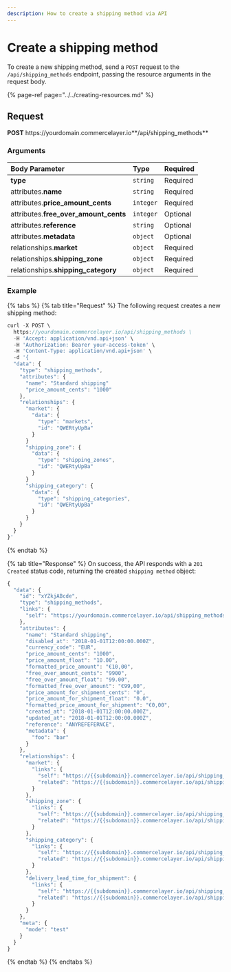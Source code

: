 ```yaml
---
description: How to create a shipping method via API
---
```


# Create a shipping method

To create a new shipping method, send a `POST` request to the `/api/shipping_methods` endpoint, passing the resource arguments in the request body.

{% page-ref page="../../creating-resources.md" %}

## Request

**POST** https://<i></i>yourdomain.commercelayer.io**/api/shipping_methods**

### Arguments

| Body Parameter | Type | Required |
| :--- | :--- | :--- |
| **type** | `string` | Required |
| attributes.**name** | `string` | Required |
| attributes.**price_amount_cents** | `integer` | Required |
| attributes.**free_over_amount_cents** | `integer` | Optional |
| attributes.**reference** | `string` | Optional |
| attributes.**metadata** | `object` | Optional |
| relationships.**market** | `object` | Required |
| relationships.**shipping_zone** | `object` | Required |
| relationships.**shipping_category** | `object` | Required |

### Example

{% tabs %}
{% tab title="Request" %}
The following request creates a new shipping method:

```javascript
curl -X POST \
  https://yourdomain.commercelayer.io/api/shipping_methods \
  -H 'Accept: application/vnd.api+json' \
  -H 'Authorization: Bearer your-access-token' \
  -H 'Content-Type: application/vnd.api+json' \
  -d '{
  "data": {
    "type": "shipping_methods",
    "attributes": {
      "name": "Standard shipping"
      "price_amount_cents": "1000"
    },
    "relationships": {
      "market": {
        "data": {
          "type": "markets",
          "id": "QWERtyUpBa"
        }
      }
      "shipping_zone": {
        "data": {
          "type": "shipping_zones",
          "id": "QWERtyUpBa"
        }
      }
      "shipping_category": {
        "data": {
          "type": "shipping_categories",
          "id": "QWERtyUpBa"
        }
      }
    }
  }
}'
```
{% endtab %}

{% tab title="Response" %}
On success, the API responds with a `201 Created` status code, returning the created `shipping method` object:

```javascript
{
  "data": {
    "id": "xYZkjABcde",
    "type": "shipping_methods",
    "links": {
      "self": "https://yourdomain.commercelayer.io/api/shipping_methods/xYZkjABcde"
    },
    "attributes": {
      "name": "Standard shipping",
      "disabled_at": "2018-01-01T12:00:00.000Z",
      "currency_code": "EUR",
      "price_amount_cents": "1000",
      "price_amount_float": "10.00",
      "formatted_price_amount": "€10,00",
      "free_over_amount_cents": "9900",
      "free_over_amount_float": "99.00",
      "formatted_free_over_amount": "€99,00",
      "price_amount_for_shipment_cents": "0",
      "price_amount_for_shipment_float": "0.0",
      "formatted_price_amount_for_shipment": "€0,00",
      "created_at": "2018-01-01T12:00:00.000Z",
      "updated_at": "2018-01-01T12:00:00.000Z",
      "reference": "ANYREFEFERNCE",
      "metadata": {
        "foo": "bar"
      }
    },
    "relationships": {
      "market": {
        "links": {
          "self": "https://{{subdomain}}.commercelayer.io/api/shipping_methods/{{shipping_method_id}}/relationships/market",
          "related": "https://{{subdomain}}.commercelayer.io/api/shipping_methods/{{shipping_method_id}}/market"
        }
      },
      "shipping_zone": {
        "links": {
          "self": "https://{{subdomain}}.commercelayer.io/api/shipping_methods/{{shipping_method_id}}/relationships/shipping_zone",
          "related": "https://{{subdomain}}.commercelayer.io/api/shipping_methods/{{shipping_method_id}}/shipping_zone"
        }
      },
      "shipping_category": {
        "links": {
          "self": "https://{{subdomain}}.commercelayer.io/api/shipping_methods/{{shipping_method_id}}/relationships/shipping_category",
          "related": "https://{{subdomain}}.commercelayer.io/api/shipping_methods/{{shipping_method_id}}/shipping_category"
        }
      },
      "delivery_lead_time_for_shipment": {
        "links": {
          "self": "https://{{subdomain}}.commercelayer.io/api/shipping_methods/{{shipping_method_id}}/relationships/delivery_lead_time_for_shipment",
          "related": "https://{{subdomain}}.commercelayer.io/api/shipping_methods/{{shipping_method_id}}/delivery_lead_time_for_shipment"
        }
      }
    },
    "meta": {
      "mode": "test"
    }
  }
}
```
{% endtab %}
{% endtabs %}
